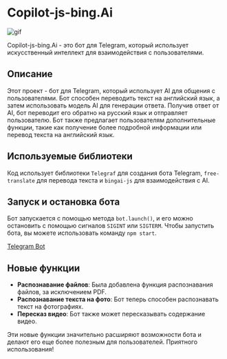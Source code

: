 # Copilot-js-bing.Ai

![gif](https://github.com/Mihuil121/Copilot-js-bing.Ai/blob/main/video.gif)

Copilot-js-bing.Ai - это бот для Telegram, который использует искусственный интеллект для взаимодействия с пользователями.

## Описание

Этот проект - бот для Telegram, который использует AI для общения с пользователями. Бот способен переводить текст на английский язык, а затем использовать модель AI для генерации ответа. Получив ответ от AI, бот переводит его обратно на русский язык и отправляет пользователю. Бот также предлагает пользователям дополнительные функции, такие как получение более подробной информации или перевод текста на английский язык.

## Используемые библиотеки

Код использует библиотеки `Telegraf` для создания бота Telegram, `free-translate` для перевода текста и `bingai-js` для взаимодействия с AI.

## Запуск и остановка бота

Бот запускается с помощью метода `bot.launch()`, и его можно остановить с помощью сигналов `SIGINT` или `SIGTERM`. Чтобы запустить бота, вы можете использовать команду `npm start`.

[Telegram Bot](https://t.me/newsBot121_bot)

## Новые функции

- **Распознавание файлов**: Была добавлена функция распознавания файлов, за исключением PDF.
- **Распознавание текста на фото**: Бот теперь способен распознавать текст на фотографиях.
- **Пересказ видео**: Бот также может пересказывать содержание видео.

Эти новые функции значительно расширяют возможности бота и делают его еще более полезным для пользователей. Приятного использования!
